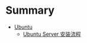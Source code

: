# Summary

* [Ubuntu](ubuntu/ubuntu.md)
    * [Ubuntu Server 安装流程](ubuntu/install_ubuntu_server_step.md)